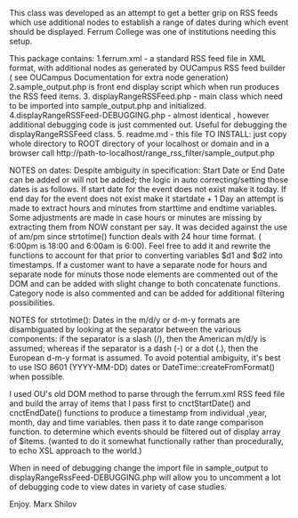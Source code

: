 This class was developed as an attempt to get a better grip on RSS feeds which use additional nodes to establish a range of dates during which event should be displayed.
Ferrum College was one of institutions needing this setup.

This package contains:
1.ferrum.xml - a standard RSS feed file in XML format, with additional nodes as generated by OUCampus RSS feed builder ( see OUCampus Documentation for extra node generation)
2.sample_output.php is front end display script which when run produces the RSS feed items.
3. displayRangeRSSFeed.php - main class which need to be imported into sample_output.php and initialized.
4.displayRangeRSSFeed-DEBUGGING.php - almost identical , however additional debugging code is just commented out. Useful for debugging the displayRangeRSSFeed class.
5. readme.md - this file
TO INSTALL:
just copy whole directory to ROOT directory of your localhost or domain and in a browser call http://path-to-localhost/range_rss_filter/sample_output.php
 
NOTES on dates:
Despite ambiguity in specification:
Start Date or End Date  can be added or will not be added; the logic in auto correcting/setting those dates is as follows.
If start date for the event  does not exist make it today.
If end day  for the event does not exist make it startdate + 1 Day
an attempt is made to extract hours and minutes from starttime and endtime variables. 
Some adjustments are made in case hours or minutes are missing by extracting them from NOW constant per say.
It was decided against the use of am/pm since strtotime() function deals with 24 hour time format. ( 6:00pm is 18:00 and 6:00am is 6:00).
Feel free to add it and rewrite the functions to account for that prior to converting variables $d1 and $d2 into timestamps.
If a customer want to have a separate node for hours and separate node for minuts those node elements are commented out of the DOM and can be added with slight change to 
both concatenate functions. Category node is also commented and can be added for additional filtering possibilities.

NOTES for strtotime():
Dates in the m/d/y or d-m-y formats are disambiguated by looking at the separator between the various components: if the separator is a slash (/), 
then the American m/d/y is assumed; whereas if the separator is a dash (-) or a dot (.), then the European d-m-y format is assumed.
To avoid potential ambiguity, it's best to use ISO 8601 (YYYY-MM-DD) dates or DateTime::createFromFormat() when possible.


I used OU's old DOM method to parse through the ferrum.xml RSS feed file and build the array of items 
that I pass first to cnctStartDate() and cnctEndDate() functions to produce a timestamp from individual ,year, month, day and time variables.
then pass it to date range comparison function. to determine which events should be filtered out of display array of $items.
(wanted to do it somewhat functionally rather than procedurally, to echo XSL approach to the world.) 

When in need of debugging change the import file in sample_output to displayRangeRssFeed-DEBUGGING.php will allow you to uncomment 
a lot of debugging code to view dates in variety of case studies.

Enjoy.
Marx Shilov
